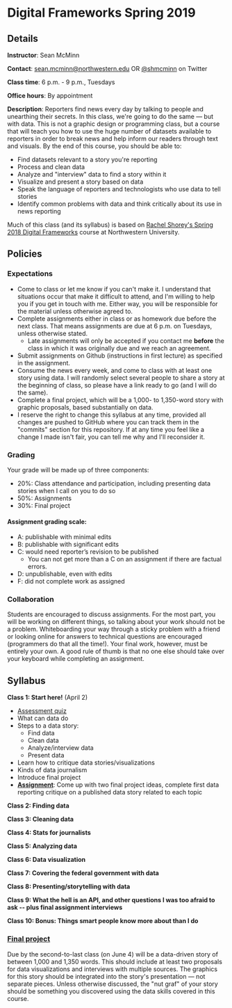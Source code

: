 # Digital Frameworks Spring 2019

## Details

**Instructor**: Sean McMinn

**Contact**: sean.mcminn@northwestern.edu OR [@shmcminn](http://www.twitter.com/shmcminn) on Twitter

**Class time**: 6 p.m. - 9 p.m., Tuesdays

**Office hours**: By appointment

**Description**: Reporters find news every day by talking to people and unearthing their secrets. In this class, we're going to do the same — but with data. This is not a graphic design or programming class, but a course that will teach you how to use the huge number of datasets available to reporters in order to break news and help inform our readers through text and visuals. By the end of this course, you should be able to:

* Find datasets relevant to a story you're reporting
* Process and clean data
* Analyze and "interview" data to find a story within it
* Visualize and present a story based on data
* Speak the language of reporters and technologists who use data to tell stories
* Identify common problems with data and think critically about its use in news reporting

Much of this class (and its syllabus) is based on [Rachel Shorey's Spring 2018 Digital Frameworks](https://github.com/rshorey/digitalframeworks-spring18) course at Northwestern University.


## Policies

### Expectations

* Come to class or let me know if you can't make it. I understand that situations occur that make it difficult to attend, and I'm willing to help you if you get in touch with me. Either way, you will be responsible for the material unless otherwise agreed to.
* Complete assignments either in class or as homework due before the next class. That means assignments are due at 6 p.m. on Tuesdays, unless otherwise stated.
   * Late assignments will only be accepted if you contact me **before** the class in which it was originally due and we reach an agreement. 
* Submit assignments on Github (instructions in first lecture) as specified in the assignment.
* Consume the news every week, and come to class with at least one story using data. I will randomly select several people to share a story at the beginning of class, so please have a link ready to go (and I will do the same). 
* Complete a final project, which will be a 1,000- to 1,350-word story with graphic proposals, based substantially on data. 
* I reserve the right to change this syllabus at any time, provided all changes are pushed to GitHub where you can track them in the "commits" section for this repository. If at any time you feel like a change I made isn't fair, you can tell me why and I'll reconsider it.


### Grading

Your grade will be made up of three components:

* 20%: Class attendance and participation, including presenting data stories when I call on you to do so
* 50%: Assignments
* 30%: Final project

#### Assignment grading scale:
* A: publishable with minimal edits
* B: publishable with significant edits
* C: would need reporter’s revision to be published
   * You can not get more than a C on an assignment if there are factual errors.
* D: unpublishable, even with edits 
* F: did not complete work as assigned



### Collaboration

Students are encouraged to discuss assignments. For the most part, you will be working on different things, so talking about your work should not be a problem. Whiteboarding your way through a sticky problem with a friend or looking online for answers to technical questions are encouraged (programmers do that all the time!). Your final work, however, must be entirely your own. A good rule of thumb is that no one else should take over your keyboard while completing an assignment.

## Syllabus

**Class 1: Start here!** (April 2)
* [Assessment quiz](https://docs.google.com/forms/d/e/1FAIpQLSdedIUAUMuAeiMLaqgDMY5AEdxZnw70r2VzO-n3goUja-pWdQ/viewform)
* What can data do
* Steps to a data story:
   * Find data
   * Clean data
   * Analyze/interview data
   * Present data
* Learn how to critique data stories/visualizations
* Kinds of data journalism
* Introduce final project
* **[Assignment](https://github.com/shmcminn/digitalframeworks-spring19/blob/master/class1/assignment1.md)**: Come up with two final project ideas, complete first data reporting critique on a published data story related to each topic

**Class 2: Finding data**

**Class 3: Cleaning data**

**Class 4: Stats for journalists**

**Class 5: Analyzing data** 

**Class 6: Data visualization**

**Class 7: Covering the federal government with data**

**Class 8: Presenting/storytelling with data**

**Class 9: What the hell is an API, and other questions I was too afraid to ask -- plus final assignment interviews** 

**Class 10: Bonus: Things smart people know more about than I do** 

### [Final project](finalproject.md)

Due by the second-to-last class (on June 4) will be a data-driven story of between 1,000 and 1,350 words. This should include at least two proposals for data visualizations and interviews with multiple sources. The graphics for this story should be integrated into the story's presentation — not separate pieces. Unless otherwise discussed, the "nut graf" of your story should be something you discovered using the data skills covered in this course. 
